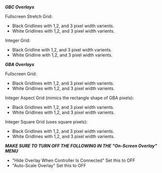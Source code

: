 ***GBC Overlays***

Fullscreen Stretch Grid:
- Black Gridlines with 1,2, and 3 pixel width varients.
- White Gridlines with 1,2, and 3 pixel width varients.

Integer Grid:
- Black Gridline with 1,2, and 3 pixel width varients.
- White Gridline with 1,2, and 3 pixel width varients.




***GBA Overlays***

Fullscreen Grid:
- Black Gridlines with 1,2, and 3 pixel width varients.
- White Gridlines with 1,2, and 3 pixel width varients.

Integer Aspect Grid (mimics the rectangle shape of GBA pixels):
- Black Gridlines with 1,2, and 3 pixel width varients.
- White Gridlines with 1,2, and 3 pixel width varients.

Integer Square Grid (uses square pixels):
- Black Gridlines with 1,2, and 3 pixel width varients.
- White Gridlines with 1,2, and 3 pixel width varients.




***MAKE SURE TO TURN OFF THE FOLLOWING IN THE "On-Screen Overlay" MENU***

- "Hide Overlay When Controller Is Connected" Set this to OFF
- "Auto-Scale Overlay" Set this to OFF

